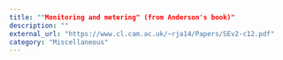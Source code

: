 ```yaml
---
title: ""Monitoring and metering" (from Anderson's book)"
description: ""
external_url: "https://www.cl.cam.ac.uk/~rja14/Papers/SEv2-c12.pdf"
category: "Miscellaneous"
---
```

